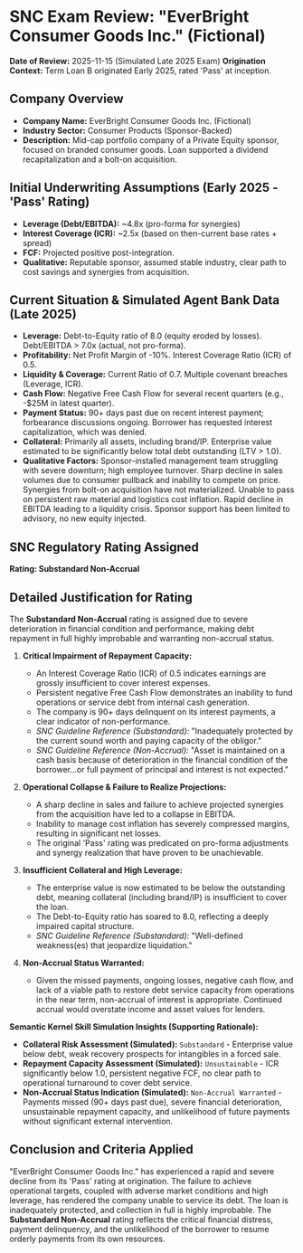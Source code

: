 # SNC Exam Review: "EverBright Consumer Goods Inc." (Fictional)

**Date of Review:** 2025-11-15 (Simulated Late 2025 Exam)
**Origination Context:** Term Loan B originated Early 2025, rated 'Pass' at inception.

## Company Overview
- **Company Name:** EverBright Consumer Goods Inc. (Fictional)
- **Industry Sector:** Consumer Products (Sponsor-Backed)
- **Description:** Mid-cap portfolio company of a Private Equity sponsor, focused on branded consumer goods. Loan supported a dividend recapitalization and a bolt-on acquisition.

## Initial Underwriting Assumptions (Early 2025 - 'Pass' Rating)
- **Leverage (Debt/EBITDA):** ~4.8x (pro-forma for synergies)
- **Interest Coverage (ICR):** ~2.5x (based on then-current base rates + spread)
- **FCF:** Projected positive post-integration.
- **Qualitative:** Reputable sponsor, assumed stable industry, clear path to cost savings and synergies from acquisition.

## Current Situation & Simulated Agent Bank Data (Late 2025)
- **Leverage:** Debt-to-Equity ratio of 8.0 (equity eroded by losses). Debt/EBITDA > 7.0x (actual, not pro-forma).
- **Profitability:** Net Profit Margin of -10%. Interest Coverage Ratio (ICR) of 0.5.
- **Liquidity & Coverage:** Current Ratio of 0.7. Multiple covenant breaches (Leverage, ICR).
- **Cash Flow:** Negative Free Cash Flow for several recent quarters (e.g., -$25M in latest quarter).
- **Payment Status:** 90+ days past due on recent interest payment; forbearance discussions ongoing. Borrower has requested interest capitalization, which was denied.
- **Collateral:** Primarily all assets, including brand/IP. Enterprise value estimated to be significantly below total debt outstanding (LTV > 1.0).
- **Qualitative Factors:** Sponsor-installed management team struggling with severe downturn; high employee turnover. Sharp decline in sales volumes due to consumer pullback and inability to compete on price. Synergies from bolt-on acquisition have not materialized. Unable to pass on persistent raw material and logistics cost inflation. Rapid decline in EBITDA leading to a liquidity crisis. Sponsor support has been limited to advisory, no new equity injected.

## SNC Regulatory Rating Assigned
**Rating: Substandard Non-Accrual**

## Detailed Justification for Rating
The **Substandard Non-Accrual** rating is assigned due to severe deterioration in financial condition and performance, making debt repayment in full highly improbable and warranting non-accrual status.

1.  **Critical Impairment of Repayment Capacity:**
    *   An Interest Coverage Ratio (ICR) of 0.5 indicates earnings are grossly insufficient to cover interest expenses.
    *   Persistent negative Free Cash Flow demonstrates an inability to fund operations or service debt from internal cash generation.
    *   The company is 90+ days delinquent on its interest payments, a clear indicator of non-performance.
    *   *SNC Guideline Reference (Substandard):* "Inadequately protected by the current sound worth and paying capacity of the obligor."
    *   *SNC Guideline Reference (Non-Accrual):* "Asset is maintained on a cash basis because of deterioration in the financial condition of the borrower...or full payment of principal and interest is not expected."

2.  **Operational Collapse & Failure to Realize Projections:**
    *   A sharp decline in sales and failure to achieve projected synergies from the acquisition have led to a collapse in EBITDA.
    *   Inability to manage cost inflation has severely compressed margins, resulting in significant net losses.
    *   The original 'Pass' rating was predicated on pro-forma adjustments and synergy realization that have proven to be unachievable.

3.  **Insufficient Collateral and High Leverage:**
    *   The enterprise value is now estimated to be below the outstanding debt, meaning collateral (including brand/IP) is insufficient to cover the loan.
    *   The Debt-to-Equity ratio has soared to 8.0, reflecting a deeply impaired capital structure.
    *   *SNC Guideline Reference (Substandard):* "Well-defined weakness(es) that jeopardize liquidation."

4.  **Non-Accrual Status Warranted:**
    *   Given the missed payments, ongoing losses, negative cash flow, and lack of a viable path to restore debt service capacity from operations in the near term, non-accrual of interest is appropriate. Continued accrual would overstate income and asset values for lenders.

**Semantic Kernel Skill Simulation Insights (Supporting Rationale):**
*   **Collateral Risk Assessment (Simulated):** `Substandard` - Enterprise value below debt, weak recovery prospects for intangibles in a forced sale.
*   **Repayment Capacity Assessment (Simulated):** `Unsustainable` - ICR significantly below 1.0, persistent negative FCF, no clear path to operational turnaround to cover debt service.
*   **Non-Accrual Status Indication (Simulated):** `Non-Accrual Warranted` - Payments missed (90+ days past due), severe financial deterioration, unsustainable repayment capacity, and unlikelihood of future payments without significant external intervention.

## Conclusion and Criteria Applied
"EverBright Consumer Goods Inc." has experienced a rapid and severe decline from its 'Pass' rating at origination. The failure to achieve operational targets, coupled with adverse market conditions and high leverage, has rendered the company unable to service its debt. The loan is inadequately protected, and collection in full is highly improbable. The **Substandard Non-Accrual** rating reflects the critical financial distress, payment delinquency, and the unlikelihood of the borrower to resume orderly payments from its own resources.

